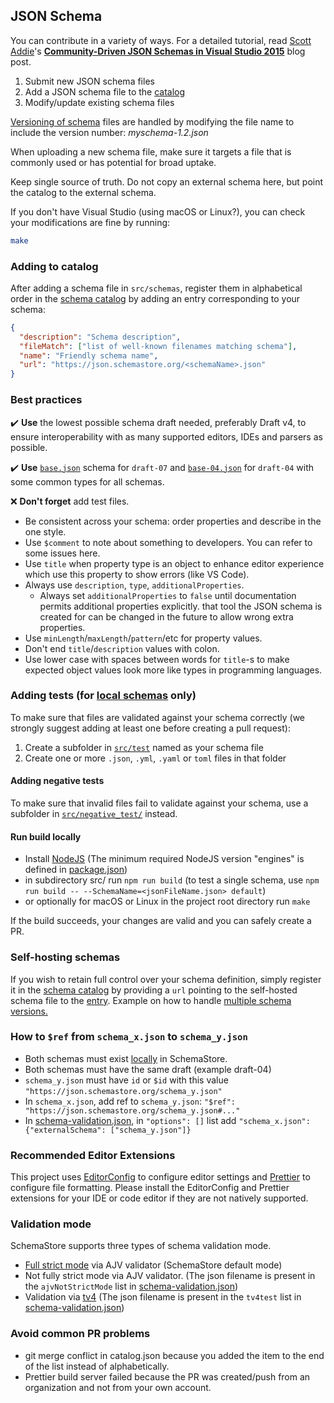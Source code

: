 ## JSON Schema

You can contribute in a variety of ways. For a detailed tutorial, read [Scott Addie](https://twitter.com/Scott_Addie)'s [**Community-Driven JSON Schemas in Visual Studio 2015**](https://scottaddie.com/2016/08/02/community-driven-json-schemas-in-visual-studio-2015/) blog post.

1. Submit new JSON schema files
2. Add a JSON schema file to the [catalog](#catalog)
3. Modify/update existing schema files

[Versioning of schema](https://github.com/SchemaStore/schemastore/issues/197#issuecomment-229690162) files are handled by modifying the file name to include
the version number: _myschema-1.2.json_

When uploading a new schema file, make sure it targets a file that is commonly
used or has potential for broad uptake.

Keep single source of truth. Do not copy an external schema here, but point the catalog to the external schema.

If you don't have Visual Studio (using macOS or Linux?), you can check your modifications are fine by running:

```sh
make
```

### <a name="catalog"></a>Adding to catalog

After adding a schema file in `src/schemas`, register them in alphabetical order in the [schema catalog](src/api/json/catalog.json) by adding an entry corresponding to your schema:

```json
{
  "description": "Schema description",
  "fileMatch": ["list of well-known filenames matching schema"],
  "name": "Friendly schema name",
  "url": "https://json.schemastore.org/<schemaName>.json"
}
```

### Best practices

✔️ **Use** the lowest possible schema draft needed, preferably Draft v4, to ensure interoperability with as many supported editors, IDEs and parsers as possible.

✔️ **Use** [`base.json`][base] schema for `draft-07` and [`base-04.json`][base-04] for `draft-04` with some common types for all schemas.

:x: **Don't forget** add test files.

- Be consistent across your schema: order properties and describe in the one style.
- Use `$comment` to note about something to developers. You can refer to some issues here.
- Use `title` when property type is an object to enhance editor experience which use
  this property to show errors (like VS Code).
- Always use `description`, `type`, `additionalProperties`.
  - Always set `additionalProperties` to `false` until documentation permits additional properties explicitly. that tool the JSON schema is created for can be changed in the future to allow wrong extra properties.
- Use `minLength`/`maxLength`/`pattern`/etc for property values.
- Don't end `title`/`description` values with colon.
- Use lower case with spaces between words for `title`-s to make expected object
  values look more like types in programming languages.

[base]: https://github.com/SchemaStore/schemastore/blob/master/src/schemas/json/base.json
[base-04]: https://github.com/SchemaStore/schemastore/blob/master/src/schemas/json/base-04.json

### Adding tests (for [local schemas](src/schemas/json) only)

To make sure that files are validated against your schema correctly (we strongly suggest adding at least one before creating a pull request):

1. Create a subfolder in [`src/test`](src/test) named as your schema file
2. Create one or more `.json`, `.yml`, `.yaml` or `toml` files in that folder

#### Adding negative tests

To make sure that invalid files fail to validate against your schema, use a subfolder in [`src/negative_test/`](src/negative_test) instead.

#### Run build locally

- Install [NodeJS](https://nodejs.org) (The minimum required NodeJS version "engines" is defined in [package.json](src/package.json))
- in subdirectory src/ run `npm run build` (to test a single schema, use `npm run build -- --SchemaName=<jsonFileName.json> default`)
- or optionally for macOS or Linux in the project root directory run `make`

If the build succeeds, your changes are valid and you can safely create a PR.

### Self-hosting schemas

If you wish to retain full control over your schema definition, simply register it in the [schema catalog](src/api/json/catalog.json) by providing a `url` pointing to the self-hosted schema file to the [entry](#catalog). Example on how to handle [multiple schema versions.](https://github.com/SchemaStore/schemastore/pull/2057#issuecomment-1024470105)

### How to `$ref` from `schema_x.json` to `schema_y.json`

- Both schemas must exist [locally](src/schemas/json) in SchemaStore.
- Both schemas must have the same draft (example draft-04)
- `schema_y.json` must have `id` or `$id` with this value `"https://json.schemastore.org/schema_y.json"`
- In `schema_x.json`, add ref to `schema_y.json`: `"$ref": "https://json.schemastore.org/schema_y.json#..."`
- In [schema-validation.json](src/schema-validation.json), in `"options": []` list add
  `"schema_x.json": {"externalSchema": ["schema_y.json"]}`

### Recommended Editor Extensions

This project uses [EditorConfig](https://editorconfig.org) to configure editor settings and [Prettier](https://prettier.io) to configure file formatting.
Please install the EditorConfig and Prettier extensions for your IDE or code editor if they are not natively supported.

### Validation mode

SchemaStore supports three types of schema validation mode.

- [Full strict mode](https://ajv.js.org/strict-mode.html) via AJV validator (SchemaStore default mode)
- Not fully strict mode via AJV validator. (The json filename is present in the `ajvNotStrictMode` list in [schema-validation.json](src/schema-validation.json))
- Validation via [tv4](https://github.com/geraintluff/tv4) (The json filename is present in the `tv4test` list in [schema-validation.json](src/schema-validation.json))

### Avoid common PR problems

- git merge conflict in catalog.json because you added the item to the end of the list instead of alphabetically.
- Prettier build server failed because the PR was created/push from an organization and not from your own account.
